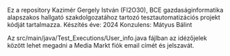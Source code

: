 Ez a repository Kazimér Gergely István (FI2O30), BCE gazdaságinformatika alapszakos hallgató szakdolgozatához tartozó tesztautomatizációs projekt kódját tartalmazza. Készítés éve: 2024 Konzulens: Mátyus Bálint



Az src/main/java/Test_Executions/User_info.java fájlban az idézőjelek között lehet megadni a Media Markt fiók email címét és jelszavát.


